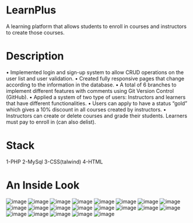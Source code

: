 # LearnPlus
  A learning platform that allows students to enroll in courses and instructors to create those courses.
# Description
  •	Implemented login and sign-up system to allow CRUD operations on the user list and user validation.
  •	Created fully responsive pages that change according to the information in the database.
  •	A total of 6 branches to implement different features with comments using Git Version Control (GitHub).
  •	Applied a system of two type of users: Instructors and learners that have different functionalities.
  •	Users can apply to have a status “gold” which gives a 10% discount in all courses created by instructors.
  •	Instructors can create or delete courses and grade their students. Learners must pay to enroll in (can also delist).
# Stack
  1-PHP 2-MySql 3-CSS(talwind) 4-HTML
# An Inside Look
![image](https://github.com/mathiasF21/LearnPlus/assets/107279216/a294c6bb-412e-4de5-b0c1-29dc9ee97b89)
![image](https://github.com/mathiasF21/LearnPlus/assets/107279216/2cd74c1e-a9ef-4f4d-8e53-44b5957e3cf5)
![image](https://github.com/mathiasF21/LearnPlus/assets/107279216/03317f70-891a-4dfb-8440-d4d4936e4fe3)
![image](https://github.com/mathiasF21/LearnPlus/assets/107279216/a7e91d61-c363-4edf-8b8b-8890441b95f6)
![image](https://github.com/mathiasF21/LearnPlus/assets/107279216/3f047483-3057-4dee-ba37-c5828ce71342)
![image](https://github.com/mathiasF21/LearnPlus/assets/107279216/fa60fda8-20e0-4c35-9978-e7d189938a4d)
![image](https://github.com/mathiasF21/LearnPlus/assets/107279216/ed3cb783-d663-47ba-8d04-183620d87506)
![image](https://github.com/mathiasF21/LearnPlus/assets/107279216/4adfdc83-ed29-4448-bb36-afc7f6bdd514)
![image](https://github.com/mathiasF21/LearnPlus/assets/107279216/8179b10e-8e6d-4bfb-9cdb-08d2a0b61c22)
![image](https://github.com/mathiasF21/LearnPlus/assets/107279216/b916538c-af0f-496c-aa72-fe9c2beeb477)
![image](https://github.com/mathiasF21/LearnPlus/assets/107279216/6367599c-6402-4c2c-9b3a-dbd25da1a25f)
![image](https://github.com/mathiasF21/LearnPlus/assets/107279216/f936ed40-eade-4dd2-a8a9-8df34d0e42f6)
![image](https://github.com/mathiasF21/LearnPlus/assets/107279216/9375ea4a-1352-4c40-9ed1-5ae554022fac)
![image](https://github.com/mathiasF21/LearnPlus/assets/107279216/fe202c1a-813e-46f2-86a8-d152ce8f6303)
![image](https://github.com/mathiasF21/LearnPlus/assets/107279216/10a4ad0c-702f-4a49-a5d4-eb134cc5747e)
![image](https://github.com/mathiasF21/LearnPlus/assets/107279216/2ae8e54f-1c7e-476f-9a52-2f7dbcfde46c)
![image](https://github.com/mathiasF21/LearnPlus/assets/107279216/16525798-1ac5-4014-aa14-36a4130f6347)
![image](https://github.com/mathiasF21/LearnPlus/assets/107279216/7a09cdcc-9d56-4df7-9961-c45addd019ee)
![image](https://github.com/mathiasF21/LearnPlus/assets/107279216/875164a4-e0ef-409a-b22a-3c939e9d00ad)
![image](https://github.com/mathiasF21/LearnPlus/assets/107279216/c4326a85-79ed-4c59-b92d-aa64d6cdd722)
![image](https://github.com/mathiasF21/LearnPlus/assets/107279216/5d15f6c8-1a09-4d61-b6c2-ebee8561d765)

